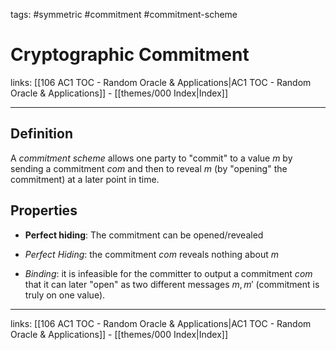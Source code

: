tags: #symmetric #commitment #commitment-scheme

# Cryptographic Commitment

links:  [[106 AC1 TOC - Random Oracle & Applications|AC1 TOC - Random Oracle & Applications]] - [[themes/000 Index|Index]]

---

## Definition

A *commitment scheme* allows one party to "commit" to a value $m$ by sending a commitment $com$ and then to reveal $m$ (by "opening" the commitment) at a later point in time.

## Properties

- **Perfect hiding**: The commitment can be opened/revealed 

- *Perfect Hiding*: the commitment $com$ reveals nothing about $m$
- *Binding*: it is infeasible for the committer to output a commitment $com$ that it can later "open" as two different messages $m, m'$ (commitment is truly on one value).

---
links:  [[106 AC1 TOC - Random Oracle & Applications|AC1 TOC - Random Oracle & Applications]] - [[themes/000 Index|Index]]